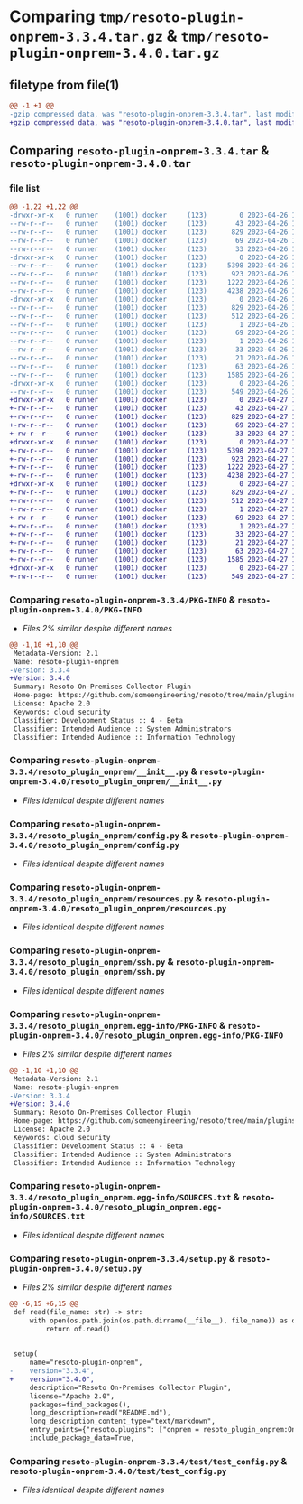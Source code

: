 # Comparing `tmp/resoto-plugin-onprem-3.3.4.tar.gz` & `tmp/resoto-plugin-onprem-3.4.0.tar.gz`

## filetype from file(1)

```diff
@@ -1 +1 @@
-gzip compressed data, was "resoto-plugin-onprem-3.3.4.tar", last modified: Wed Apr 26 16:53:58 2023, max compression
+gzip compressed data, was "resoto-plugin-onprem-3.4.0.tar", last modified: Thu Apr 27 11:21:35 2023, max compression
```

## Comparing `resoto-plugin-onprem-3.3.4.tar` & `resoto-plugin-onprem-3.4.0.tar`

### file list

```diff
@@ -1,22 +1,22 @@
-drwxr-xr-x   0 runner    (1001) docker     (123)        0 2023-04-26 16:53:58.727968 resoto-plugin-onprem-3.3.4/
--rw-r--r--   0 runner    (1001) docker     (123)       43 2023-04-26 16:52:16.000000 resoto-plugin-onprem-3.3.4/MANIFEST.in
--rw-r--r--   0 runner    (1001) docker     (123)      829 2023-04-26 16:53:58.727968 resoto-plugin-onprem-3.3.4/PKG-INFO
--rw-r--r--   0 runner    (1001) docker     (123)       69 2023-04-26 16:52:16.000000 resoto-plugin-onprem-3.3.4/README.md
--rw-r--r--   0 runner    (1001) docker     (123)       33 2023-04-26 16:52:16.000000 resoto-plugin-onprem-3.3.4/requirements.txt
-drwxr-xr-x   0 runner    (1001) docker     (123)        0 2023-04-26 16:53:58.723968 resoto-plugin-onprem-3.3.4/resoto_plugin_onprem/
--rw-r--r--   0 runner    (1001) docker     (123)     5398 2023-04-26 16:52:16.000000 resoto-plugin-onprem-3.3.4/resoto_plugin_onprem/__init__.py
--rw-r--r--   0 runner    (1001) docker     (123)      923 2023-04-26 16:52:16.000000 resoto-plugin-onprem-3.3.4/resoto_plugin_onprem/config.py
--rw-r--r--   0 runner    (1001) docker     (123)     1222 2023-04-26 16:52:16.000000 resoto-plugin-onprem-3.3.4/resoto_plugin_onprem/resources.py
--rw-r--r--   0 runner    (1001) docker     (123)     4238 2023-04-26 16:52:16.000000 resoto-plugin-onprem-3.3.4/resoto_plugin_onprem/ssh.py
-drwxr-xr-x   0 runner    (1001) docker     (123)        0 2023-04-26 16:53:58.727968 resoto-plugin-onprem-3.3.4/resoto_plugin_onprem.egg-info/
--rw-r--r--   0 runner    (1001) docker     (123)      829 2023-04-26 16:53:58.000000 resoto-plugin-onprem-3.3.4/resoto_plugin_onprem.egg-info/PKG-INFO
--rw-r--r--   0 runner    (1001) docker     (123)      512 2023-04-26 16:53:58.000000 resoto-plugin-onprem-3.3.4/resoto_plugin_onprem.egg-info/SOURCES.txt
--rw-r--r--   0 runner    (1001) docker     (123)        1 2023-04-26 16:53:58.000000 resoto-plugin-onprem-3.3.4/resoto_plugin_onprem.egg-info/dependency_links.txt
--rw-r--r--   0 runner    (1001) docker     (123)       69 2023-04-26 16:53:58.000000 resoto-plugin-onprem-3.3.4/resoto_plugin_onprem.egg-info/entry_points.txt
--rw-r--r--   0 runner    (1001) docker     (123)        1 2023-04-26 16:53:58.000000 resoto-plugin-onprem-3.3.4/resoto_plugin_onprem.egg-info/not-zip-safe
--rw-r--r--   0 runner    (1001) docker     (123)       33 2023-04-26 16:53:58.000000 resoto-plugin-onprem-3.3.4/resoto_plugin_onprem.egg-info/requires.txt
--rw-r--r--   0 runner    (1001) docker     (123)       21 2023-04-26 16:53:58.000000 resoto-plugin-onprem-3.3.4/resoto_plugin_onprem.egg-info/top_level.txt
--rw-r--r--   0 runner    (1001) docker     (123)       63 2023-04-26 16:53:58.727968 resoto-plugin-onprem-3.3.4/setup.cfg
--rw-r--r--   0 runner    (1001) docker     (123)     1585 2023-04-26 16:52:16.000000 resoto-plugin-onprem-3.3.4/setup.py
-drwxr-xr-x   0 runner    (1001) docker     (123)        0 2023-04-26 16:53:58.727968 resoto-plugin-onprem-3.3.4/test/
--rw-r--r--   0 runner    (1001) docker     (123)      549 2023-04-26 16:52:16.000000 resoto-plugin-onprem-3.3.4/test/test_config.py
+drwxr-xr-x   0 runner    (1001) docker     (123)        0 2023-04-27 11:21:35.665265 resoto-plugin-onprem-3.4.0/
+-rw-r--r--   0 runner    (1001) docker     (123)       43 2023-04-27 11:19:53.000000 resoto-plugin-onprem-3.4.0/MANIFEST.in
+-rw-r--r--   0 runner    (1001) docker     (123)      829 2023-04-27 11:21:35.665265 resoto-plugin-onprem-3.4.0/PKG-INFO
+-rw-r--r--   0 runner    (1001) docker     (123)       69 2023-04-27 11:19:53.000000 resoto-plugin-onprem-3.4.0/README.md
+-rw-r--r--   0 runner    (1001) docker     (123)       33 2023-04-27 11:19:53.000000 resoto-plugin-onprem-3.4.0/requirements.txt
+drwxr-xr-x   0 runner    (1001) docker     (123)        0 2023-04-27 11:21:35.665265 resoto-plugin-onprem-3.4.0/resoto_plugin_onprem/
+-rw-r--r--   0 runner    (1001) docker     (123)     5398 2023-04-27 11:19:53.000000 resoto-plugin-onprem-3.4.0/resoto_plugin_onprem/__init__.py
+-rw-r--r--   0 runner    (1001) docker     (123)      923 2023-04-27 11:19:53.000000 resoto-plugin-onprem-3.4.0/resoto_plugin_onprem/config.py
+-rw-r--r--   0 runner    (1001) docker     (123)     1222 2023-04-27 11:19:53.000000 resoto-plugin-onprem-3.4.0/resoto_plugin_onprem/resources.py
+-rw-r--r--   0 runner    (1001) docker     (123)     4238 2023-04-27 11:19:53.000000 resoto-plugin-onprem-3.4.0/resoto_plugin_onprem/ssh.py
+drwxr-xr-x   0 runner    (1001) docker     (123)        0 2023-04-27 11:21:35.665265 resoto-plugin-onprem-3.4.0/resoto_plugin_onprem.egg-info/
+-rw-r--r--   0 runner    (1001) docker     (123)      829 2023-04-27 11:21:35.000000 resoto-plugin-onprem-3.4.0/resoto_plugin_onprem.egg-info/PKG-INFO
+-rw-r--r--   0 runner    (1001) docker     (123)      512 2023-04-27 11:21:35.000000 resoto-plugin-onprem-3.4.0/resoto_plugin_onprem.egg-info/SOURCES.txt
+-rw-r--r--   0 runner    (1001) docker     (123)        1 2023-04-27 11:21:35.000000 resoto-plugin-onprem-3.4.0/resoto_plugin_onprem.egg-info/dependency_links.txt
+-rw-r--r--   0 runner    (1001) docker     (123)       69 2023-04-27 11:21:35.000000 resoto-plugin-onprem-3.4.0/resoto_plugin_onprem.egg-info/entry_points.txt
+-rw-r--r--   0 runner    (1001) docker     (123)        1 2023-04-27 11:21:35.000000 resoto-plugin-onprem-3.4.0/resoto_plugin_onprem.egg-info/not-zip-safe
+-rw-r--r--   0 runner    (1001) docker     (123)       33 2023-04-27 11:21:35.000000 resoto-plugin-onprem-3.4.0/resoto_plugin_onprem.egg-info/requires.txt
+-rw-r--r--   0 runner    (1001) docker     (123)       21 2023-04-27 11:21:35.000000 resoto-plugin-onprem-3.4.0/resoto_plugin_onprem.egg-info/top_level.txt
+-rw-r--r--   0 runner    (1001) docker     (123)       63 2023-04-27 11:21:35.665265 resoto-plugin-onprem-3.4.0/setup.cfg
+-rw-r--r--   0 runner    (1001) docker     (123)     1585 2023-04-27 11:19:53.000000 resoto-plugin-onprem-3.4.0/setup.py
+drwxr-xr-x   0 runner    (1001) docker     (123)        0 2023-04-27 11:21:35.665265 resoto-plugin-onprem-3.4.0/test/
+-rw-r--r--   0 runner    (1001) docker     (123)      549 2023-04-27 11:19:53.000000 resoto-plugin-onprem-3.4.0/test/test_config.py
```

### Comparing `resoto-plugin-onprem-3.3.4/PKG-INFO` & `resoto-plugin-onprem-3.4.0/PKG-INFO`

 * *Files 2% similar despite different names*

```diff
@@ -1,10 +1,10 @@
 Metadata-Version: 2.1
 Name: resoto-plugin-onprem
-Version: 3.3.4
+Version: 3.4.0
 Summary: Resoto On-Premises Collector Plugin
 Home-page: https://github.com/someengineering/resoto/tree/main/plugins/onprem
 License: Apache 2.0
 Keywords: cloud security
 Classifier: Development Status :: 4 - Beta
 Classifier: Intended Audience :: System Administrators
 Classifier: Intended Audience :: Information Technology
```

### Comparing `resoto-plugin-onprem-3.3.4/resoto_plugin_onprem/__init__.py` & `resoto-plugin-onprem-3.4.0/resoto_plugin_onprem/__init__.py`

 * *Files identical despite different names*

### Comparing `resoto-plugin-onprem-3.3.4/resoto_plugin_onprem/config.py` & `resoto-plugin-onprem-3.4.0/resoto_plugin_onprem/config.py`

 * *Files identical despite different names*

### Comparing `resoto-plugin-onprem-3.3.4/resoto_plugin_onprem/resources.py` & `resoto-plugin-onprem-3.4.0/resoto_plugin_onprem/resources.py`

 * *Files identical despite different names*

### Comparing `resoto-plugin-onprem-3.3.4/resoto_plugin_onprem/ssh.py` & `resoto-plugin-onprem-3.4.0/resoto_plugin_onprem/ssh.py`

 * *Files identical despite different names*

### Comparing `resoto-plugin-onprem-3.3.4/resoto_plugin_onprem.egg-info/PKG-INFO` & `resoto-plugin-onprem-3.4.0/resoto_plugin_onprem.egg-info/PKG-INFO`

 * *Files 2% similar despite different names*

```diff
@@ -1,10 +1,10 @@
 Metadata-Version: 2.1
 Name: resoto-plugin-onprem
-Version: 3.3.4
+Version: 3.4.0
 Summary: Resoto On-Premises Collector Plugin
 Home-page: https://github.com/someengineering/resoto/tree/main/plugins/onprem
 License: Apache 2.0
 Keywords: cloud security
 Classifier: Development Status :: 4 - Beta
 Classifier: Intended Audience :: System Administrators
 Classifier: Intended Audience :: Information Technology
```

### Comparing `resoto-plugin-onprem-3.3.4/resoto_plugin_onprem.egg-info/SOURCES.txt` & `resoto-plugin-onprem-3.4.0/resoto_plugin_onprem.egg-info/SOURCES.txt`

 * *Files identical despite different names*

### Comparing `resoto-plugin-onprem-3.3.4/setup.py` & `resoto-plugin-onprem-3.4.0/setup.py`

 * *Files 2% similar despite different names*

```diff
@@ -6,15 +6,15 @@
 def read(file_name: str) -> str:
     with open(os.path.join(os.path.dirname(__file__), file_name)) as of:
         return of.read()
 
 
 setup(
     name="resoto-plugin-onprem",
-    version="3.3.4",
+    version="3.4.0",
     description="Resoto On-Premises Collector Plugin",
     license="Apache 2.0",
     packages=find_packages(),
     long_description=read("README.md"),
     long_description_content_type="text/markdown",
     entry_points={"resoto.plugins": ["onprem = resoto_plugin_onprem:OnpremCollectorPlugin"]},
     include_package_data=True,
```

### Comparing `resoto-plugin-onprem-3.3.4/test/test_config.py` & `resoto-plugin-onprem-3.4.0/test/test_config.py`

 * *Files identical despite different names*

